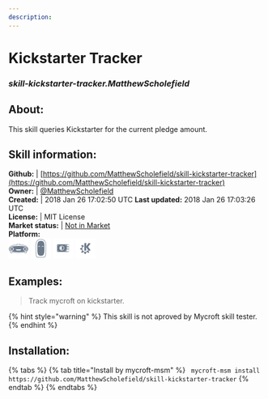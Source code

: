 ```yaml
---    
description:   
---    
```

# Kickstarter Tracker  
### _skill-kickstarter-tracker.MatthewScholefield_  
## About:  
This skill queries Kickstarter for the current pledge amount.

## Skill information:  
**Github:** | [https://github.com/MatthewScholefield/skill-kickstarter-tracker](https://github.com/MatthewScholefield/skill-kickstarter-tracker)  
**Owner:** | [@MatthewScholefield](https://github.com/MatthewScholefield)  
**Created:** | 2018 Jan 26 17:02:50 UTC  **Last updated:** 2018 Jan 26 17:03:26 UTC  
**License:** | MIT License  
**Market status:** | [Not in Market](https://market.mycroft.ai/skill/)  
**Platform:**  
 ![](../.gitbook/assets/mark-1-icon.png)  ![](../.gitbook/assets/mark-2-icon.png)  ![](../.gitbook/assets/picroft-icon.png)  ![](../.gitbook/assets/kde.png)   
## Examples:  
> Track mycroft on kickstarter.  
  
{% hint style="warning" %}
This skill is not aproved by Mycroft skill tester.
{% endhint %}
    
## Installation:  
{% tabs %}
{% tab title="Install by mycroft-msm" %}
``` mycroft-msm install https://github.com/MatthewScholefield/skill-kickstarter-tracker```
{% endtab %}
  {% endtabs %}
  